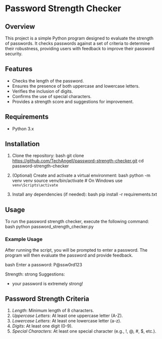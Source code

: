 # Password Strength Checker

## Overview

This project is a simple Python program designed to evaluate the strength of passwords. 
It checks passwords against a set of criteria to determine their robustness, providing users with feedback to improve their password security.

## Features

- Checks the length of the password.
- Ensures the presence of both uppercase and lowercase letters.
- Verifies the inclusion of digits.
- Confirms the use of special characters.
- Provides a strength score and suggestions for improvement.

## Requirements

- Python 3.x

## Installation

1. Clone the repository:
   bash
   git clone https://github.com/TechAngell/password-strength-checker.git
   cd password-strength-checker
   

2. (Optional) Create and activate a virtual environment:
   bash
   python -m venv venv
   source venv/bin/activate  # On Windows use `venv\Scripts\activate`
   

3. Install any dependencies (if needed):
   bash
   pip install -r requirements.txt
   

## Usage

To run the password strength checker, execute the following command:
bash
python password_strength_checker.py


### Example Usage

After running the script, you will be prompted to enter a password. The program will then evaluate the password and provide feedback.

bash
Enter a password: P@ssw0rd123

Strength: strong
Suggestions: 
- your password is extremely strong!



## Password Strength Criteria

1. *Length*: Minimum length of 8 characters.
2. *Uppercase Letters*: At least one uppercase letter (A-Z).
3. *Lowercase Letters*: At least one lowercase letter (a-z).
4. *Digits*: At least one digit (0-9).
5. *Special Characters*: At least one special character (e.g., !, @, #, $, etc.).






